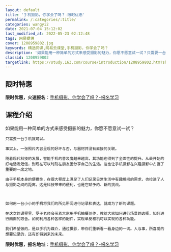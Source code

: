 ```yaml
---
layout: default
title: '手机摄影，你学会了吗？-限时优惠'
permalink: /:categories/:title/
categories: wangyi2
date: 2021-07-04 15:12:02
last_modified_at: 2022-05-23 02:12:48
tags: 网易提供
cover: 1208959802.jpg
keywords: 精选网课,网易云课堂,手机摄影，你学会了吗？
description: '如果能用一种简单的方式来感受摄影的魅力，你愿不愿意试一试？只需要一台手机就可以。事实上，一张照片内容呈现的好坏与否，与器'
classid: 1208959802
targetlink: https://study.163.com/course/introduction/1208959802.htm?share=1&shareId=1025206652&utm_campaign=share&utm_medium=iphoneShare&utm_source=&utm_u=1025206652
---
```


## 限时特惠

**限时优惠，火速报名**：[手机摄影，你学会了吗？-报名学习](https://study.163.com/course/introduction/1208959802.htm?share=1&shareId=1025206652&utm_campaign=share&utm_medium=iphoneShare&utm_source=&utm_u=1025206652)

## 课程介绍

如果能用一种简单的方式来感受摄影的魅力，你愿不愿意试一试？

    只需要一台手机就可以。

    事实上，一张照片内容呈现的好坏与否，与器材并没有直接的关联。

    随着现代科技的发展，智能手机的普及度越来越高，其功能也得到了全面性的提升。从最开始的打电话发短信，到现在可以时刻在朋友圈分享自己的生活。这也让手机摄影在兴趣摄影中占据了重要的一席之地。

    由于手机本身的便携性，在很大程度上满足了人们记录日常生活中有趣瞬间的需求，也拉进了人与摄影之间的距离。这是科技带来的便利，也是它赋予的、新的挑战。



    如何用一台小小的手机将我们的所见所闻进行记录和表达，就成为了新的课题。

    在这次的课程里，罗子老师会带着大家用手机拍摄创作，教给大家如何进行场景的选择，如何进行画面的取舍。如何利用各种各样的配件，实现单反相机可以实现的各种功能。

    我们希望做的，是以手机为媒介，通过摄影，带你们重新看一看身边的一切。人与事，所喜爱的想要记录的，还有即将到来的未来。

**限时优惠，报名地址**：[手机摄影，你学会了吗？-报名学习](https://study.163.com/course/introduction/1208959802.htm?share=1&shareId=1025206652&utm_campaign=share&utm_medium=iphoneShare&utm_source=&utm_u=1025206652)

